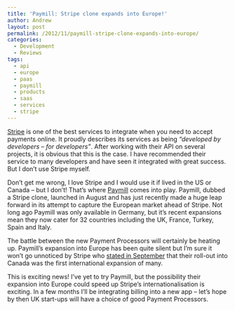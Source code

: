 ```yaml
---
title: 'Paymill: Stripe clone expands into Europe!'
author: Andrew
layout: post
permalink: /2012/11/paymill-stripe-clone-expands-into-europe/
categories:
  - Development
  - Reviews
tags:
  - api
  - europe
  - paas
  - paymill
  - products
  - saas
  - services
  - stripe
---
```

<a href="https://stripe.com/" target="_blank">Stripe</a> is one of the best services to integrate when you need to accept payments online. It proudly describes its services as being *&#8220;developed by developers &#8211; for developers&#8221;*. After working with their API on several projects, it is obvious that this is the case. I have recommended their service to many developers and have seen it integrated with great success. But I don&#8217;t use Stripe myself.

<!--more-->

Don&#8217;t get me wrong, I love Stripe and I would use it if lived in the US or Canada &#8211; but I don&#8217;t! That&#8217;s where <a href="http://www.paymill.com/" target="_blank">Paymill</a> comes into play. Paymill, dubbed a Stripe clone, launched in August and has just recently made a huge leap forward in its attempt to capture the European market ahead of Stripe. Not long ago Paymill was only available in Germany, but it&#8217;s recent expansions mean they now cater for 32 countries including the UK, France, Turkey, Spain and Italy.

The battle between the new Payment Processors will certainly be heating up. Paymill&#8217;s expansion into Europe has been quite silent but I&#8217;m sure it won&#8217;t go unnoticed by Stripe who <a href="http://thenextweb.com/insider/2012/09/19/stripe-kicks-international-expansion-canada-countries-way/" target="_blank">stated in September</a> that their roll-out into Canada was the first international expansion of many.

This is exciting news! I&#8217;ve yet to try Paymill, but the possibility their expansion into Europe could speed up Stripe&#8217;s internationalisation is exciting. In a few months I&#8217;ll be integrating billing into a new app &#8211; let&#8217;s hope by then UK start-ups will have a choice of good Payment Processors.